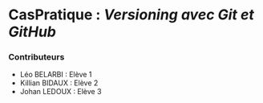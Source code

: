 # CasPratique : *Versioning avec Git et GitHub*

### Contributeurs

- Léo BELARBI : Elève 1
- Killian BIDAUX : Elève 2
- Johan LEDOUX : Elève 3